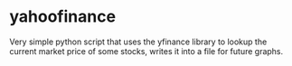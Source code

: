 # yahoofinance
Very simple python script that uses the yfinance library to lookup the current market price of some stocks, writes it into a file for future graphs.
